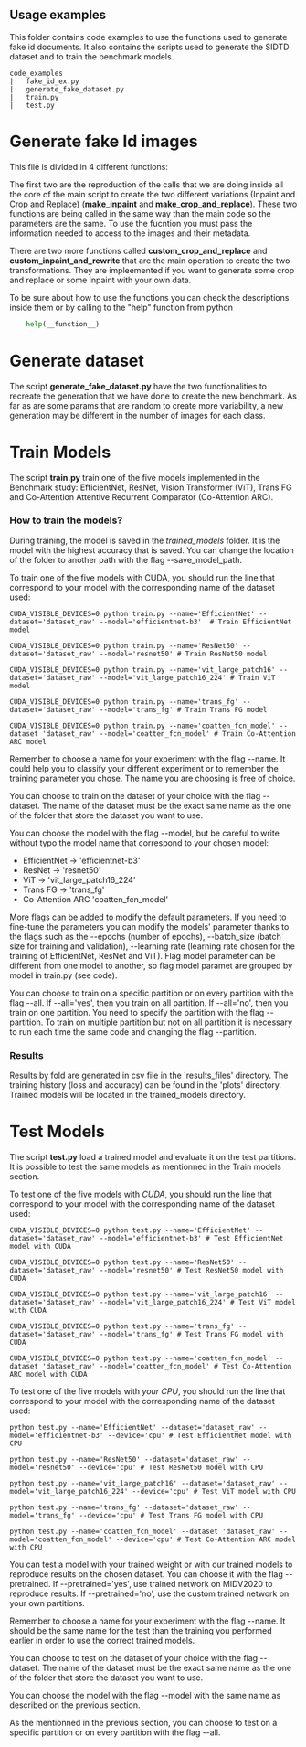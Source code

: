 ## Usage examples
This folder contains code examples to use the functions used to generate fake id documents. It also contains the scripts used to generate the SIDTD dataset and to train the benchmark models.

```
code_examples
|   fake_id_ex.py 
|   generate_fake_dataset.py
|   train.py
|   test.py
```

# Generate fake Id images

This file is divided in 4 different functions:

 The first two are the reproduction of the calls that we are doing inside all the core of the main script to create the two different variations (Inpaint and Crop and Replace) (__make_inpaint__ and __make_crop_and_replace__). These two functions are being called in the same way than the main code so the parameters are the same. To use the fucntion you must pass the information needed to access to the images and their metadata.

There are two more functions called __custom_crop_and_replace__ and __custom_inpaint_and_rewrite__  that are the main operation to create the two transformations. They are impleemented if you want to generate some crop and replace or some inpaint with your own data. 

To be sure about how to use the functions you can check the descriptions inside them or by calling to the "help" function from python

```python
    help(__function__)
```

# Generate dataset

The script __generate_fake_dataset.py__ have the two functionalities to recreate the generation that we have done to create the new benchmark. As far as are some params that are random to create more variability, a new generation may be different in the number of images for each class.

# Train Models

The script __train.py__ train one of the five models implemented in the Benchmark study: EfficientNet, ResNet, Vision Transformer (ViT), Trans FG and Co-Attention Attentive Recurrent Comparator (Co-Attention ARC).

### How to train the models?

During training, the model is saved in the *trained_models* folder. It is the model with the highest accuracy that is saved. You can change the location of the folder to another path with the flag --save_model_path.

To train one of the five models with CUDA, you should run the line that correspond to your model with the corresponding name of the dataset used:
```
CUDA_VISIBLE_DEVICES=0 python train.py --name='EfficientNet' --dataset='dataset_raw' --model='efficientnet-b3'  # Train EfficientNet model

CUDA_VISIBLE_DEVICES=0 python train.py --name='ResNet50' --dataset='dataset_raw' --model='resnet50' # Train ResNet50 model

CUDA_VISIBLE_DEVICES=0 python train.py --name='vit_large_patch16' --dataset='dataset_raw' --model='vit_large_patch16_224' # Train ViT model

CUDA_VISIBLE_DEVICES=0 python train.py --name='trans_fg' --dataset='dataset_raw' --model='trans_fg' # Train Trans FG model

CUDA_VISIBLE_DEVICES=0 python train.py --name='coatten_fcn_model' --dataset 'dataset_raw' --model='coatten_fcn_model' # Train Co-Attention ARC model
```
Remember to choose a name for your experiment with the flag --name. It could help you to classify your different experiment or to remember the training parameter you chose. The name you are choosing is free of choice.

You can choose to train on the dataset of your choice with the flag --dataset. The name of the dataset must be the exact same name as the one of the folder that store the dataset you want to use. 

You can choose the model with the flag --model, but be careful to write without typo the model name that correspond to your chosen model:  
+ EfficientNet -> 'efficientnet-b3'
+ ResNet -> 'resnet50'
+ ViT -> 'vit_large_patch16_224'
+ Trans FG -> 'trans_fg'
+ Co-Attention ARC 'coatten_fcn_model' 

More flags can be added to modify the default parameters. If you need to fine-tune the parameters you can modify the models' parameter thanks to the flags such as the --epochs (number of epochs), --batch_size (batch size for training and validation), --learning rate (learning rate chosen for the training of EfficientNet, ResNet and ViT). Flag model parameter can be different from one model to another, so flag model paramet are grouped by model in train.py (see code).

You can choose to train on a specific partition or on every partition with the flag --all. If --all='yes', then you train on all partition. If --all='no', then you train on one partition. You need to specify the partition with the flag --partition. To train on multiple partition but not on all partition it is necessary to run each time the same code and changing the flag --partition.

### Results

Results by fold are generated in csv file in the 'results_files' directory. The training history (loss and accuracy) can be found in the 'plots' directory. Trained models will be located in the trained_models directory.


# Test Models

The script __test.py__ load a trained model and evaluate it on the test partitions. It is possible to test the same models as mentionned in the Train models section. 


To test one of the five models with *CUDA*, you should run the line that correspond to your model with the corresponding name of the dataset used:
```
CUDA_VISIBLE_DEVICES=0 python test.py --name='EfficientNet' --dataset='dataset_raw' --model='efficientnet-b3' # Test EfficientNet model with CUDA

CUDA_VISIBLE_DEVICES=0 python test.py --name='ResNet50' --dataset='dataset_raw' --model='resnet50' # Test ResNet50 model with CUDA

CUDA_VISIBLE_DEVICES=0 python test.py --name='vit_large_patch16' --dataset='dataset_raw' --model='vit_large_patch16_224' # Test ViT model with CUDA

CUDA_VISIBLE_DEVICES=0 python test.py --name='trans_fg' --dataset='dataset_raw' --model='trans_fg' # Test Trans FG model with CUDA

CUDA_VISIBLE_DEVICES=0 python test.py --name='coatten_fcn_model' --dataset 'dataset_raw' --model='coatten_fcn_model' # Test Co-Attention ARC model with CUDA
```

To test one of the five models with *your CPU*, you should run the line that correspond to your model with the corresponding name of the dataset used:
```
python test.py --name='EfficientNet' --dataset='dataset_raw' --model='efficientnet-b3' --device='cpu' # Test EfficientNet model with CPU

python test.py --name='ResNet50' --dataset='dataset_raw' --model='resnet50' --device='cpu' # Test ResNet50 model with CPU

python test.py --name='vit_large_patch16' --dataset='dataset_raw' --model='vit_large_patch16_224' --device='cpu' # Test ViT model with CPU

python test.py --name='trans_fg' --dataset='dataset_raw' --model='trans_fg' --device='cpu' # Test Trans FG model with CPU

python test.py --name='coatten_fcn_model' --dataset 'dataset_raw' --model='coatten_fcn_model' --device='cpu' # Test Co-Attention ARC model with CPU
```
You can test a model with your trained weight or with our trained models to reproduce results on the chosen dataset. You can choose it with the flag --pretrained. If --pretrained='yes', use trained network on MIDV2020 to reproduce results. If --pretrained='no', use the custom trained network on your own partitions.

Remember to choose a name for your experiment with the flag --name. It should be the same name for the test than the training you performed earlier in order to use the correct trained models.

You can choose to test on the dataset of your choice with the flag --dataset. The name of the dataset must be the exact same name as the one of the folder that store the dataset you want to use. 

You can choose the model with the flag --model with the same name as described on the previous section.

As the mentionned in the previous section, you can choose to test on a specific partition or on every partition with the flag --all.